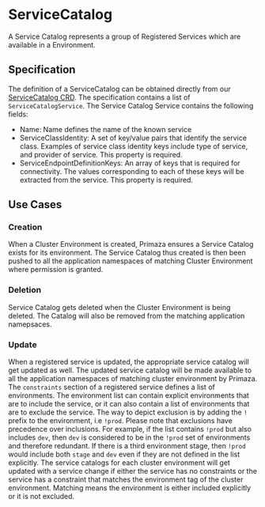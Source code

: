 # ServiceCatalog

A Service Catalog represents a group of Registered Services which are available in a Environment.

## Specification

The definition of a ServiceCatalog can be obtained directly from our [ServiceCatalog CRD](../../config/crd/bases/primaza.io_servicecatalogs.yaml).
The specification contains a list of `ServiceCatalogService`.
The Service Catalog Service contains the following fields:

- Name: Name defines the name of the known service
- ServiceClassIdentity: A set of key/value pairs that identify the service
  class. Examples of service class identity keys include type of service, and
  provider of service. This property is required.
- ServiceEndpointDefinitionKeys: An array of keys that is required for
  connectivity. The values corresponding to each of these keys will be extracted
  from the service. This property is required.

## Use Cases

### Creation

When a Cluster Environment is created, Primaza ensures a Service Catalog exists for its environment.
The Service Catalog thus created is then been pushed to all the application namespaces of matching Cluster Environment where permission is granted.

### Deletion

Service Catalog gets deleted when the Cluster Environment is being deleted.
The Catalog will also be removed from the matching application namepsaces.

### Update

When a registered service is updated, the appropriate service catalog will get updated as well.
The updated service catalog will be made available to all the application namespaces of matching cluster environment by Primaza.
The `constraints` section of a registered service defines a list of environments.
The environment list can contain explicit environments that are to include the service, or it can also contain a list of environments that are to exclude the service.
The way to depict exclusion is by adding the `!` prefix to the environment, i.e `!prod`.
Please note that exclusions have precedence over inclusions.
For example, if the list contains `!prod` but also includes `dev`, then `dev` is considered to be in the `!prod` set of environments and therefore redundant.
If there is a third environment stage, then `!prod` would include both `stage` and `dev` even if they are not defined in the list explicitly.
The service catalogs for each cluster environment will get updated with a service change if either the service has no constraints or the service has a constraint that matches the environment tag of the cluster environment.
Matching means the environment is either included explicitly or it is not excluded. 

